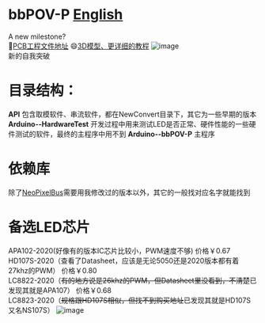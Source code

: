 # bbPOV-P  [English](https://github.com/RealCorebb/bbPOV-P/blob/main/README_EN.md "English")
A new milestone?  
🔗[PCB工程文件地址](https://oshwhub.com/Corebb/bbpov-mcu_copy_copy_copy "PCB工程文件地址")
😄[3D模型、更详细的教程](https://www.afdian.net/@kuruibb "3D模型、更详细的教程")
![image](https://github.com/RealCorebb/bbPOV-P/blob/main/IMG/logo.jpg?raw=true)  
新的自我突破
# 目录结构：
**API** 包含取模软件、串流软件，都在NewConvert目录下，其它为一些早期的版本
**Arduino--HardwareTest** 开发过程中用来测试LED是否正常、硬件性能的一些硬件测试的软件，最终的主程序中用不到
**Arduino--bbPOV-P** 主程序
# 依赖库 
除了[NeoPixelBus](https://github.com/RealCorebb/NeoPixelBus "NeoPixelBus")需要用我修改过的版本以外，其它的一般找对应名字就能找到
# 备选LED芯片
APA102-2020(好像有的版本IC芯片比较小，PWM速度不够)                          价格￥0.67  
HD107S-2020（查看了Datasheet，应该是无论5050还是2020版本都有着27khz的PWM）   价格￥0.80  
LC8822-2020（~~有的地方说是26khz的PWM，但Datasheet里没看到，不清楚~~已发现其就是APA107）           价格￥0.68  
LC8823-2020（~~规格跟HD107S相似，但找不到购买地址~~已发现其就是HD107S又名NS107S）
![image](https://github.com/RealCorebb/bbPOV-V3/blob/main/IMG/LED_Chips.jpg?raw=true)  
